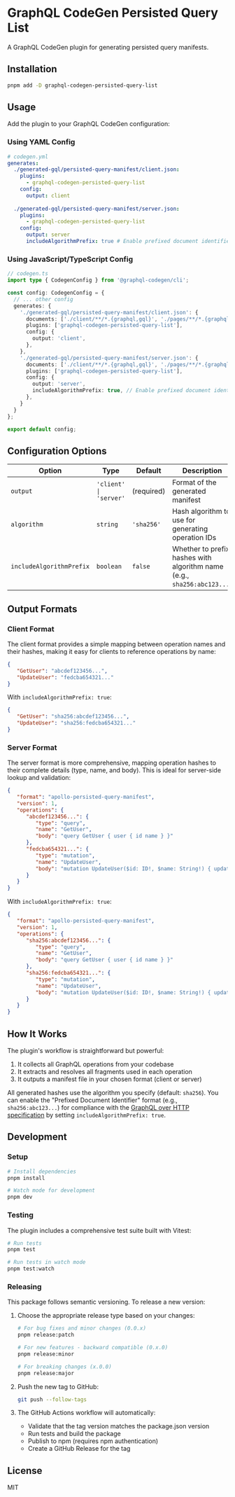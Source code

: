 # GraphQL CodeGen Persisted Query List

A GraphQL CodeGen plugin for generating persisted query manifests.

## Installation

```bash
pnpm add -D graphql-codegen-persisted-query-list
```

## Usage

Add the plugin to your GraphQL CodeGen configuration:

### Using YAML Config

```yml
# codegen.yml
generates:
  ./generated-gql/persisted-query-manifest/client.json:
    plugins:
      - graphql-codegen-persisted-query-list
    config:
      output: client
      
  ./generated-gql/persisted-query-manifest/server.json:
    plugins:
      - graphql-codegen-persisted-query-list
    config:
      output: server
      includeAlgorithmPrefix: true # Enable prefixed document identifiers for compliance with GraphQL over HTTP spec
```

### Using JavaScript/TypeScript Config

```typescript
// codegen.ts
import type { CodegenConfig } from '@graphql-codegen/cli';

const config: CodegenConfig = {
  // ... other config
  generates: {
    './generated-gql/persisted-query-manifest/client.json': {
      documents: ['./client/**/*.{graphql,gql}', './pages/**/*.{graphql,gql}'],
      plugins: ['graphql-codegen-persisted-query-list'],
      config: {
        output: 'client',
      },
    },
    './generated-gql/persisted-query-manifest/server.json': {
      documents: ['./client/**/*.{graphql,gql}', './pages/**/*.{graphql,gql}'],
      plugins: ['graphql-codegen-persisted-query-list'],
      config: {
        output: 'server',
        includeAlgorithmPrefix: true, // Enable prefixed document identifiers for compliance with GraphQL over HTTP spec
      },
    }
  }
};

export default config;
```

## Configuration Options

| Option                  | Type                   | Default    | Description                                                            |
|-------------------------|------------------------|------------|------------------------------------------------------------------------|
| `output`                | `'client' \| 'server'` | (required) | Format of the generated manifest                                       |
| `algorithm`             | `string`               | `'sha256'` | Hash algorithm to use for generating operation IDs                     |
| `includeAlgorithmPrefix`| `boolean`              | `false`    | Whether to prefix hashes with algorithm name (e.g., `sha256:abc123...`) |

## Output Formats

### Client Format

The client format provides a simple mapping between operation names and their hashes, making it easy for clients to reference operations by name:

```json
{
   "GetUser": "abcdef123456...",
   "UpdateUser": "fedcba654321..."
}
```

With `includeAlgorithmPrefix: true`:

```json
{
   "GetUser": "sha256:abcdef123456...",
   "UpdateUser": "sha256:fedcba654321..."
}
```

### Server Format

The server format is more comprehensive, mapping operation hashes to their complete details (type, name, and body). This is ideal for server-side lookup and validation:

```json
{
   "format": "apollo-persisted-query-manifest",
   "version": 1,
   "operations": {
      "abcdef123456...": {
         "type": "query",
         "name": "GetUser",
         "body": "query GetUser { user { id name } }"
      },
      "fedcba654321...": {
         "type": "mutation",
         "name": "UpdateUser",
         "body": "mutation UpdateUser($id: ID!, $name: String!) { updateUser(id: $id, name: $name) { id name } }"
      }
   }
}
```

With `includeAlgorithmPrefix: true`:

```json
{
   "format": "apollo-persisted-query-manifest",
   "version": 1,
   "operations": {
      "sha256:abcdef123456...": {
         "type": "query",
         "name": "GetUser",
         "body": "query GetUser { user { id name } }"
      },
      "sha256:fedcba654321...": {
         "type": "mutation",
         "name": "UpdateUser",
         "body": "mutation UpdateUser($id: ID!, $name: String!) { updateUser(id: $id, name: $name) { id name } }"
      }
   }
}
```

## How It Works

The plugin's workflow is straightforward but powerful:

1. It collects all GraphQL operations from your codebase
2. It extracts and resolves all fragments used in each operation
3. It outputs a manifest file in your chosen format (client or server)

All generated hashes use the algorithm you specify (default: `sha256`). You can enable the "Prefixed Document Identifier" format (e.g., `sha256:abc123...`) for compliance with the [GraphQL over HTTP specification](https://github.com/graphql/graphql-over-http/blob/52d56fb36d51c17e08a920510a23bdc2f6a720be/spec/Appendix%20A%20--%20Persisted%20Documents.md#sha256-hex-document-identifier) by setting `includeAlgorithmPrefix: true`.

## Development

### Setup

```bash
# Install dependencies
pnpm install

# Watch mode for development
pnpm dev
```

### Testing

The plugin includes a comprehensive test suite built with Vitest:

```bash
# Run tests
pnpm test

# Run tests in watch mode
pnpm test:watch
```

### Releasing

This package follows semantic versioning. To release a new version:

1. Choose the appropriate release type based on your changes:
   ```bash
   # For bug fixes and minor changes (0.0.x)
   pnpm release:patch

   # For new features - backward compatible (0.x.0)
   pnpm release:minor

   # For breaking changes (x.0.0)
   pnpm release:major
   ```

2. Push the new tag to GitHub:
   ```bash
   git push --follow-tags
   ```

3. The GitHub Actions workflow will automatically:
   - Validate that the tag version matches the package.json version
   - Run tests and build the package
   - Publish to npm (requires npm authentication)
   - Create a GitHub Release for the tag

## License

MIT